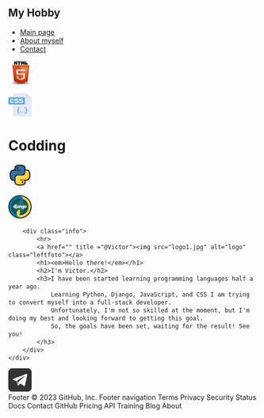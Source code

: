 <!DOCTYPE html>
<html lang="en">
<head>
    <meta charset="UTF-8">
    <title>Hobby</title>
    <link rel="stylesheet" href="https://github.com/Viton4ik/Info_page_HTML/blob/master/hf.css">
</head>
<body>

<nav class="header">
    <div class="inner-header">
        <div class="logo-container">
            <h1>My Hobby</h1>
        </div>
        <ul class="navigation">
            <a href="#" title ="Main page"><li>Main page</li></a>
            <a href="#" title ="Some info about myself"><li>About myself</li></a>
            <a href="https://t.me/Viton4ik" title ="@Victor"><li>Contact</li></a>
        </ul>
    </div>
</nav>

<!-- Main Content-->
<div class="content">
    <div class="topic-container">
        <p><img src="html.jpeg" alt="html" width="50x" height="50x"></p>
        <p></p>
        <p><img src="css.png" alt="css" width="47x" height="47x"></p>
        <p></p>
        <h1>Codding</h1>
        <p></p>
        <p><img src="python.jpg" alt="python" width="47x" height="47x"></p>
        <p></p>
        <p><img src="django.png" alt="django" width="47x" height="47x"></p>
    </div>
    <div class="info-container">

        <div class="info">
            <hr>
            <a href="" title ="@Victor"><img src="logo1.jpg" alt="logo" class="leftfoto"></a>
            <h1><em>Hello there!</em></h1>
            <h2>I'm Victor.</h2>
            <h3>I have been started learning programming languages half a year ago.
                Learning Python, Django, JavaScript, and CSS I am trying to convert myself into a full-stack developer.
                Unfortunately, I'm not so skilled at the moment, but I'm doing my best and looking forward to getting this goal.
                So, the goals have been set, waiting for the result! See you!
            </h3>
        </div>
    </div>
<footer class="footer">
    <div class="footer-info">
        <a href="https://t.me/Viton4ik" title ="@Victor"><img src="telegram.png" alt="@Victor" width="47x" height="47x"></a>
    </div>
</footer>
</body>
</html>
Footer
© 2023 GitHub, Inc.
Footer navigation
Terms
Privacy
Security
Status
Docs
Contact GitHub
Pricing
API
Training
Blog
About


